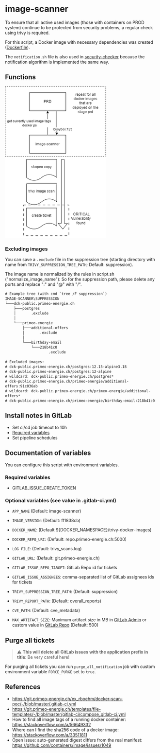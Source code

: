 # image-scanner

To ensure that all active used images (those with containers on PROD system) continue to be protected from security problems, a regular check using trivy is required.

For this script, a Docker image with necessary dependencies was created ([Dockerfile](https://git.primeo-energie.ch/docker/trivy-docker-images/)).

The `notification.sh` file is also used in [security-checker](https://git.primeo-energie.ch/platform/security-checker/) because the notification algorithm is implemented the same way.

## Functions

![diagram.png](diagram.png)

### Excluding images

You can save a `.exclude` file in the suppression tree (starting directory with name from `TRIVY_SUPPRESSION_TREE_PATH`; Default: suppression).

The image name is normalized by the rules in script.sh ("normalize_image_name"): So for the suppression path, please delete any ports and replace ":" and "@" with "/".

```text
# Example tree (with cmd `tree /F suppression`)
IMAGE-SCANNER\SUPPRESSION
└───dck-public.primeo-energie.ch
    ├───postgres
    │       .exclude
    │
    └───primeo-energie
        ├───additional-offers
        │       .exclude
        │
        └───birthday-email
            └───218b41c0
                    .exclude

# Excluded images:
# dck-public.primeo-energie.ch/postgres:12.15-alpine3.18
# dck-public.primeo-energie.ch/postgres:12-alpine
# wildcard: dck-public.primeo-energie.ch/postgres*
# dck-public.primeo-energie.ch/primeo-energie/additional-offers:91c036ab
# wildcard: dck-public.primeo-energie.ch/primeo-energie/additional-offers*
# dck-public.primeo-energie.ch/primeo-energie/birthday-email:218b41c0
```

## Install notes in GitLab

- Set ci/cd job timeout to 10h
- [Required variables](#required-variables)
- Set pipeline schedules

## Documentation of variables

You can configure this script with environment variables.

### Required variables

- GITLAB_ISSUE_CREATE_TOKEN

### Optional variables (see value in .gitlab-ci.yml)

- `APP_NAME` (Default: image-scanner)
- `IMAGE_VERSION`: (Default: ff1838cb)
- `DOCKER_NAME`: (Default ${DOCKER_NAMESPACE}/trivy-docker-images)
- `DOCKER_REPO_URI`: (Default: repo.primeo-energie.ch:5000)
- `LOG_FILE`: (Default: trivy_scans.log)

- `GITLAB_URL`: (Default: git.primeo-energie.ch)
- `GITLAB_ISSUE_REPO_TARGET`: GitLab Repo id for tickets
- `GITLAB_ISSUE_ASSIGNEES`: comma-separated list of GitLab assignees ids for tickets

- `TRIVY_SUPPRESSION_TREE_PATH`: (Default: suppression)
- `TRIVY_REPORT_PATH`: (Default: overall_reports)
- `CVE_PATH`: (Default: cve_metadata)
- `MAX_ARTIFACT_SIZE`: Maximum artifact size in MB in [GitLab Admin](https://git.primeo-energie.ch/admin/application_settings/ci_cd) or custom value in [GitLab Repo](https://git.primeo-energie.ch/platform/image-scanner/-/settings/ci_cd) (Default: 500)

## Purge all tickets

> :warning: **This will delete all GitLab issues with the application prefix in title**: Be very careful here!

For purging all tickets you can run `purge_all_notification` job with custom environment variable `FORCE_PURGE` set to `true`.

## References

- https://git.primeo-energie.ch/ex_rboehm/docker-scan-poc/-/blob/master/.gitlab-ci.yml
- https://git.primeo-energie.ch/templates/file-templates/-/blob/master/gitlab-ci/compose_gitlab-ci.yml
- How to find all image tags of a running docker container: https://stackoverflow.com/a/56649332
- Where can I find the sha256 code of a docker image: https://stackoverflow.com/a/33511811
- Open issue: auto-generated digest differs from the real manifest: https://github.com/containers/image/issues/1049
